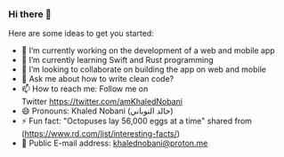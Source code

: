 ### Hi there 👋

Here are some ideas to get you started:

* 🔭 I’m currently working on the development of a web and mobile app
* 🌱 I’m currently learning Swift and Rust programming
* 👯 I’m looking to collaborate on building the app on web and mobile
* 💬 Ask me about how to write clean code?
* 📫 How to reach me: Follow me on Twitter https://twitter.com/amKhaledNobani
* 😄 Pronouns: Khaled Nobani (خالد النوباني)
* ⚡ Fun fact: "Octopuses lay 56,000 eggs at a time" shared from (https://www.rd.com/list/interesting-facts/)
* 📧 Public E-mail address: khalednobani@proton.me


